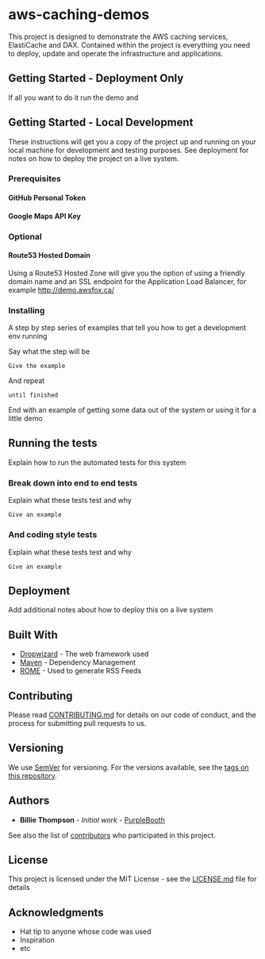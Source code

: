 # aws-caching-demos

This project is designed to demonstrate the AWS caching services, ElastiCache and DAX.
Contained within the project is everything you need to deploy, update and operate the infrastructure and applications.

## Getting Started - Deployment Only
If all you want to do it run the demo and

## Getting Started - Local Development

These instructions will get you a copy of the project up and running on your local machine for development and testing purposes. See deployment for notes on how to deploy the project on a live system.

### Prerequisites

#### GitHub Personal Token
#### Google Maps API Key
### Optional 
#### Route53 Hosted Domain

Using a Route53 Hosted Zone will give you the option of using a friendly domain name and an SSL endpoint for the Application Load Balancer, for example <a href="http://demo.awsfox.ca/" target="_blank">http://demo.awsfox.ca/</a>

### Installing

A step by step series of examples that tell you how to get a development env running

Say what the step will be

```
Give the example
```

And repeat

```
until finished
```

End with an example of getting some data out of the system or using it for a little demo

## Running the tests

Explain how to run the automated tests for this system

### Break down into end to end tests

Explain what these tests test and why

```
Give an example
```

### And coding style tests

Explain what these tests test and why

```
Give an example
```

## Deployment

Add additional notes about how to deploy this on a live system

## Built With

* [Dropwizard](http://www.dropwizard.io/1.0.2/docs/) - The web framework used
* [Maven](https://maven.apache.org/) - Dependency Management
* [ROME](https://rometools.github.io/rome/) - Used to generate RSS Feeds

## Contributing

Please read [CONTRIBUTING.md](https://gist.github.com/PurpleBooth/b24679402957c63ec426) for details on our code of conduct, and the process for submitting pull requests to us.

## Versioning

We use [SemVer](http://semver.org/) for versioning. For the versions available, see the [tags on this repository](https://github.com/your/project/tags). 

## Authors

* **Billie Thompson** - *Initial work* - [PurpleBooth](https://github.com/PurpleBooth)

See also the list of [contributors](https://github.com/your/project/contributors) who participated in this project.

## License

This project is licensed under the MIT License - see the [LICENSE.md](LICENSE.md) file for details

## Acknowledgments

* Hat tip to anyone whose code was used
* Inspiration
* etc
